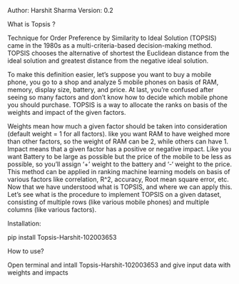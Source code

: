 Author: Harshit Sharma
Version: 0.2


What is Topsis ?

Technique for Order Preference by Similarity to Ideal Solution (TOPSIS) came in the 1980s as a multi-criteria-based decision-making method. TOPSIS chooses the alternative of shortest the Euclidean distance from the ideal solution and greatest distance from the negative ideal solution. 

To make this definition easier, let’s suppose you want to buy a mobile phone, you go to a shop and analyze 5 mobile phones on basis of RAM, memory, display size, battery, and price. At last, you’re confused after seeing so many factors and don’t know how to decide which mobile phone you should purchase. TOPSIS is a way to allocate the ranks on basis of the weights and impact of the given factors. 

Weights mean how much a given factor should be taken into consideration (default weight = 1 for all factors). like you want RAM to have weighed more than other factors, so the weight of RAM can be 2, while others can have 1.
Impact means that a given factor has a positive or negative impact. Like you want Battery to be large as possible but the price of the mobile to be less as possible, so you’ll assign ‘+’ weight to the battery and ‘-‘ weight to the price.
This method can be applied in ranking machine learning models on basis of various factors like correlation, R^2, accuracy, Root mean square error, etc. Now that we have understood what is TOPSIS, and where we can apply this. Let’s see what is the procedure to implement TOPSIS on a given dataset, consisting of multiple rows (like various mobile phones) and multiple columns (like various factors).




Installation:

pip install Topsis-Harshit-102003653





How to use?

Open terminal and intall Topsis-Harshit-102003653 and give input data with weights and impacts

